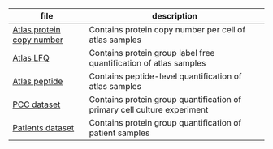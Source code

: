 
file                      | description
------------------------- | --------------------------------------
[Atlas protein copy number](datasets/Atlas/proteinGroups_ratio2_10528_copynumber.txt)    | Contains protein copy number per cell of atlas samples
[Atlas LFQ](datasets/Atlas/proteinGroups_minratio2.txt)    | Contains protein group label free quantification of atlas samples 
[Atlas peptide](datasets/Atlas/peptides.txt)    | Contains peptide-level quantification of atlas samples 
[PCC dataset](datasets/PCC/Proteins_20200803_094937_HLAtlas_PrimaryCellCulture_v14_Report.csv)    | Contains protein group quantification of primary cell culture experiment
[Patients dataset](datasets/Patients/PatientSamples_proteome.csv)    | Contains protein group quantification of patient samples
